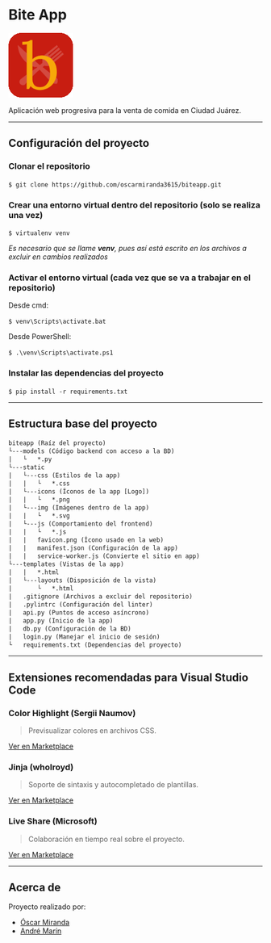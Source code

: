 # Bite App #

![Bite App Logo](logo.png)

Aplicación web progresiva para la venta de comida en Ciudad Juárez.

---

## Configuración del proyecto ##

### Clonar el repositorio ###

`$ git clone https://github.com/oscarmiranda3615/biteapp.git`

### Crear una entorno virtual dentro del repositorio (solo se realiza una vez) ###

`$ virtualenv venv`

*Es necesario que se llame __venv__, pues así está escrito en los archivos a excluir en cambios realizados*

### Activar el entorno virtual (cada vez que se va a trabajar en el repositorio) ###

Desde cmd:

`$ venv\Scripts\activate.bat`

Desde PowerShell:

`$ .\venv\Scripts\activate.ps1`

### Instalar las dependencias del proyecto ###

`$ pip install -r requirements.txt`

---

## Estructura base del proyecto ##

```
biteapp (Raíz del proyecto)
└---models (Código backend con acceso a la BD)
|	└	*.py
└---static
|	└---css (Estilos de la app)
|	|	└	*.css
|	└---icons (Íconos de la app [Logo])
|	|	└	*.png
|	└---img (Imágenes dentro de la app)
|	|	└	*.svg
|	└---js (Comportamiento del frontend)
|	|	└	*.js
|	|	favicon.png (Ícono usado en la web)
|	|	manifest.json (Configuración de la app)
|	|	service-worker.js (Convierte el sitio en app)
└---templates (Vistas de la app)
|	|	*.html
|	└---layouts (Disposición de la vista)
|		└	*.html
|	.gitignore (Archivos a excluir del repositorio)
|	.pylintrc (Configuración del linter)
|	api.py (Puntos de acceso asíncrono)
|	app.py (Inicio de la app)
|	db.py (Configuración de la BD)
|	login.py (Manejar el inicio de sesión)
└	requirements.txt (Dependencias del proyecto)
```

---

## Extensiones recomendadas para Visual Studio Code ##

### Color Highlight (Sergii Naumov) ###

> Previsualizar colores en archivos CSS.

[Ver en Marketplace](https://marketplace.visualstudio.com/items?itemName=naumovs.color-highlight)

### Jinja (wholroyd) ###

> Soporte de sintaxis y autocompletado de plantillas.

[Ver en Marketplace](https://marketplace.visualstudio.com/items?itemName=wholroyd.jinja)

### Live Share (Microsoft) ###

> Colaboración en tiempo real sobre el proyecto.

[Ver en Marketplace](https://marketplace.visualstudio.com/items?itemName=MS-vsliveshare.vsliveshare)

---

## Acerca de ##

Proyecto realizado por:

- [Óscar Miranda](https://github.com/oscarmiranda3615)
- [André Marín](https://github.com/andre7070)
